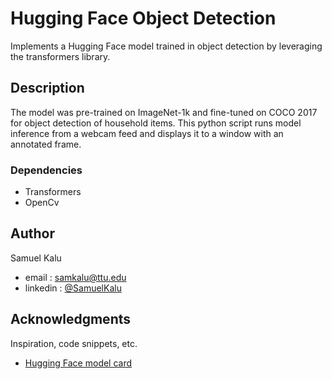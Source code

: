 #   Hugging Face Object Detection

Implements a Hugging Face model trained in object detection by leveraging the transformers library.

## Description

The model was pre-trained on ImageNet-1k and fine-tuned on COCO 2017 for object detection of household items. This python script runs model inference from a webcam feed and displays it to a window with an annotated frame.

### Dependencies

* Transformers
* OpenCv

## Author

Samuel Kalu
  
* email : [samkalu@ttu.edu](mailto:samkalu@ttu.edu)
* linkedin : [@SamuelKalu](https://www.linkedin.com/in/samuel-kalu-74a359342/)

## Acknowledgments

Inspiration, code snippets, etc.
* [Hugging Face model card](https://huggingface.co/hustvl/yolos-tiny)

